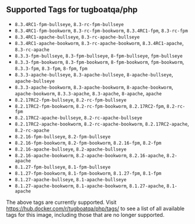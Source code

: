 ## Supported Tags for tugboatqa/php

* `8.3.4RC1-fpm-bullseye`, `8.3-rc-fpm-bullseye`
* `8.3.4RC1-fpm-bookworm`, `8.3-rc-fpm-bookworm`, `8.3.4RC1-fpm`, `8.3-rc-fpm`
* `8.3.4RC1-apache-bullseye`, `8.3-rc-apache-bullseye`
* `8.3.4RC1-apache-bookworm`, `8.3-rc-apache-bookworm`, `8.3.4RC1-apache`, `8.3-rc-apache`
* `8.3.3-fpm-bullseye`, `8.3-fpm-bullseye`, `8-fpm-bullseye`, `fpm-bullseye`
* `8.3.3-fpm-bookworm`, `8.3-fpm-bookworm`, `8-fpm-bookworm`, `fpm-bookworm`, `8.3.3-fpm`, `8.3-fpm`, `8-fpm`, `fpm`
* `8.3.3-apache-bullseye`, `8.3-apache-bullseye`, `8-apache-bullseye`, `apache-bullseye`
* `8.3.3-apache-bookworm`, `8.3-apache-bookworm`, `8-apache-bookworm`, `apache-bookworm`, `8.3.3-apache`, `8.3-apache`, `8-apache`, `apache`
* `8.2.17RC2-fpm-bullseye`, `8.2-rc-fpm-bullseye`
* `8.2.17RC2-fpm-bookworm`, `8.2-rc-fpm-bookworm`, `8.2.17RC2-fpm`, `8.2-rc-fpm`
* `8.2.17RC2-apache-bullseye`, `8.2-rc-apache-bullseye`
* `8.2.17RC2-apache-bookworm`, `8.2-rc-apache-bookworm`, `8.2.17RC2-apache`, `8.2-rc-apache`
* `8.2.16-fpm-bullseye`, `8.2-fpm-bullseye`
* `8.2.16-fpm-bookworm`, `8.2-fpm-bookworm`, `8.2.16-fpm`, `8.2-fpm`
* `8.2.16-apache-bullseye`, `8.2-apache-bullseye`
* `8.2.16-apache-bookworm`, `8.2-apache-bookworm`, `8.2.16-apache`, `8.2-apache`
* `8.1.27-fpm-bullseye`, `8.1-fpm-bullseye`
* `8.1.27-fpm-bookworm`, `8.1-fpm-bookworm`, `8.1.27-fpm`, `8.1-fpm`
* `8.1.27-apache-bullseye`, `8.1-apache-bullseye`
* `8.1.27-apache-bookworm`, `8.1-apache-bookworm`, `8.1.27-apache`, `8.1-apache`

The above tags are currently supported. Visit https://hub.docker.com/r/tugboatqa/php/tags/ to see a list of all available tags for this image, including those that are no longer supported.
